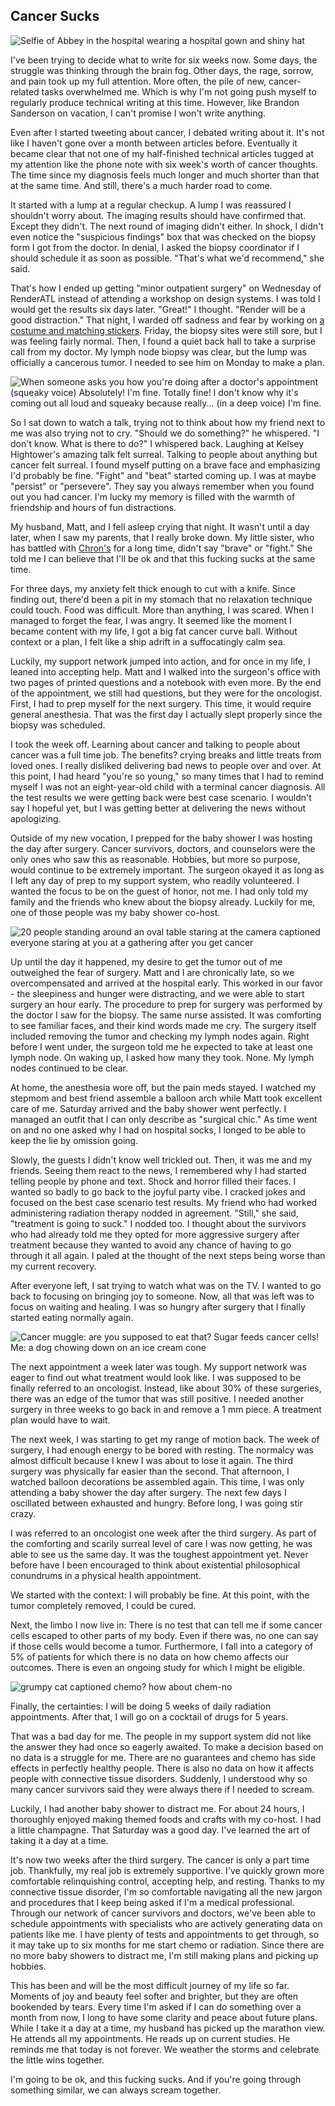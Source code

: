 ## Cancer Sucks

![Selfie of Abbey in the hospital wearing a hospital gown and shiny hat](https://images.abbeyperini.com/cancer/selfie.png)

I've been trying to decide what to write for six weeks now. Some days, the struggle was thinking through the brain fog. Other days, the rage, sorrow, and pain took up my full attention. More often, the pile of new, cancer-related tasks overwhelmed me. Which is why I'm not going push myself to regularly produce technical writing at this time. However, like Brandon Sanderson on vacation, I can't promise I won't write anything.

Even after I started tweeting about cancer, I debated writing about it. It's not like I haven't gone over a month between articles before. Eventually it became clear that not one of my half-finished technical articles tugged at my attention like the phone note with six week's worth of cancer thoughts. The time since my diagnosis feels much longer and much shorter than that at the same time. And still, there's a much harder road to come.

It started with a lump at a regular checkup. A lump I was reassured I shouldn't worry about. The imaging results should have confirmed that. Except they didn't. The next round of imaging didn't either. In shock, I didn't even notice the "suspicious findings" box that was checked on the biopsy form I got from the doctor. In denial, I asked the biopsy coordinator if I should schedule it as soon as possible. "That's what we'd recommend," she said.

That's how I ended up getting "minor outpatient surgery" on Wednesday of RenderATL instead of attending a workshop on design systems. I was told I would get the results six days later. "Great!" I thought. "Render will be a good distraction." That night, I warded off sadness and fear by working on [a costume and matching stickers](https://www.linkedin.com/posts/abbey-perini_renderatl2024-gandalf-saruman-activity-7207358426216042496-IkHU). Friday, the biopsy sites were still sore, but I was feeling fairly normal. Then, I found a quiet back hall to take a surprise call from my doctor. My lymph node biopsy was clear, but the lump was officially a cancerous tumor. I needed to see him on Monday to make a plan.

![When someone asks you how you're doing after a doctor's appointment (squeaky voice) Absolutely! I'm fine. Totally fine! I don't know why it's coming out all loud and squeaky because really... (in a deep voice) I'm fine.](https://images.abbeyperini.com/cancer/squeaky.jpg)

So I sat down to watch a talk, trying not to think about how my friend next to me was also trying not to cry. "Should we do something?" he whispered. "I don't know. What is there to do?" I whispered back. Laughing at Kelsey Hightower's amazing talk felt surreal. Talking to people about anything but cancer felt surreal. I found myself putting on a brave face and emphasizing I'd probably be fine. "Fight" and "beat" started coming up. I was at maybe "persist" or "persevere". They say you always remember when you found out you had cancer. I'm lucky my memory is filled with the warmth of friendship and hours of fun distractions.

My husband, Matt, and I fell asleep crying that night. It wasn't until a day later, when I saw my parents, that I really broke down. My little sister, who has battled with [Chron's](https://www.mayoclinic.org/diseases-conditions/crohns-disease/symptoms-causes/syc-20353304) for a long time, didn't say "brave" or "fight." She told me I can believe that I'll be ok and that this fucking sucks at the same time.

For three days, my anxiety felt thick enough to cut with a knife. Since finding out, there'd been a pit in my stomach that no relaxation technique could touch. Food was difficult. More than anything, I was scared. When I managed to forget the fear, I was angry. It seemed like the moment I became content with my life, I got a big fat cancer curve ball. Without context or a plan, I felt like a ship adrift in a suffocatingly calm sea.

Luckily, my support network jumped into action, and for once in my life, I leaned into accepting help. Matt and I walked into the surgeon's office with two pages of printed questions and a notebook with even more. By the end of the appointment, we still had questions, but they were for the oncologist. First, I had to prep myself for the next surgery. This time, it would require general anesthesia. That was the first day I actually slept properly since the biopsy was scheduled.

I took the week off. Learning about cancer and talking to people about cancer was a full time job. The benefits? crying breaks and little treats from loved ones. I really disliked delivering bad news to people over and over. At this point, I had heard "you're so young," so many times that I had to remind myself I was not an eight-year-old child with a terminal cancer diagnosis. All the test results we were getting back were best case scenario. I wouldn't say I hopeful yet, but I was getting better at delivering the news without apologizing.

Outside of my new vocation, I prepped for the baby shower I was hosting the day after surgery. Cancer survivors, doctors, and counselors were the only ones who saw this as reasonable. Hobbies, but more so purpose, would continue to be extremely important. The surgeon okayed it as long as I left any day of prep to my support system, who readily volunteered. I wanted the focus to be on the guest of honor, not me. I had only told my family and the friends who knew about the biopsy already. Luckily for me, one of those people was my baby shower co-host.

![20 people standing around an oval table staring at the camera captioned everyone staring at you at a gathering after you get cancer](https://images.abbeyperini.com/cancer/staring.jpg)

Up until the day it happened, my desire to get the tumor out of me outweighed the fear of surgery. Matt and I are chronically late, so we overcompensated and arrived at the hospital early. This worked in our favor - the sleepiness and hunger were distracting, and we were able to start surgery an hour early. The procedure to prep for surgery was performed by the doctor I saw for the biopsy. The same nurse assisted. It was comforting to see familiar faces, and their kind words made me cry. The surgery itself included removing the tumor and checking my lymph nodes again. Right before I went under, the surgeon told me he expected to take at least one lymph node. On waking up, I asked how many they took. None. My lymph nodes continued to be clear.

At home, the anesthesia wore off, but the pain meds stayed. I watched my stepmom and best friend assemble a balloon arch while Matt took excellent care of me. Saturday arrived and the baby shower went perfectly. I managed an outfit that I can only describe as "surgical chic." As time went on and no one asked why I had on hospital socks, I longed to be able to keep the lie by omission going.

Slowly, the guests I didn't know well trickled out. Then, it was me and my friends. Seeing them react to the news, I remembered why I had started telling people by phone and text. Shock and horror filled their faces. I wanted so badly to go back to the joyful party vibe. I cracked jokes and focused on the best case scenario test results. My friend who had worked administering radiation therapy nodded in agreement. "Still," she said, "treatment is going to suck." I nodded too. I thought about the survivors who had already told me they opted for more aggressive surgery after treatment because they wanted to avoid any chance of having to go through it all again. I paled at the thought of the next steps being worse than my current recovery.

After everyone left, I sat trying to watch what was on the TV. I wanted to go back to focusing on bringing joy to someone. Now, all that was left was to focus on waiting and healing. I was so hungry after surgery that I finally started eating normally again.

![Cancer muggle: are you supposed to eat that? Sugar feeds cancer cells! Me: a dog chowing down on an ice cream cone](https://images.abbeyperini.com/cancer/sugar.jpg)

The next appointment a week later was tough. My support network was eager to find out what treatment would look like. I was supposed to be finally referred to an oncologist. Instead, like about 30% of these surgeries, there was an edge of the tumor that was still positive. I needed another surgery in three weeks to go back in and remove a 1 mm piece. A treatment plan would have to wait.

The next week, I was starting to get my range of motion back. The week of surgery, I had enough energy to be bored with resting. The normalcy was almost difficult because I knew I was about to lose it again. The third surgery was physically far easier than the second. That afternoon, I watched balloon decorations be assembled again. This time, I was only attending a baby shower the day after surgery. The next few days I oscillated between exhausted and hungry. Before long, I was going stir crazy.

I was referred to an oncologist one week after the third surgery. As part of the comforting and scarily surreal level of care I was now getting, he was able to see us the same day. It was the toughest appointment yet. Never before have I been encouraged to think about existential philosophical conundrums in a physical health appointment.

We started with the context: I will probably be fine. At this point, with the tumor completely removed, I could be cured.

Next, the limbo I now live in: There is no test that can tell me if some cancer cells escaped to other parts of my body. Even if there was, no one can say if those cells would become a tumor. Furthermore, I fall into a category of 5% of patients for which there is no data on how chemo affects our outcomes. There is even an ongoing study for which I might be eligible.

![grumpy cat captioned chemo? how about chem-no](https://images.abbeyperini.com/cancer/chemo.jpeg)

Finally, the certainties: I will be doing 5 weeks of daily radiation appointments. After that, I will go on a cocktail of drugs for 5 years.

That was a bad day for me. The people in my support system did not like the answer they had once so eagerly awaited. To make a decision based on no data is a struggle for me. There are no guarantees and chemo has side effects in perfectly healthy people. There is also no data on how it affects people with connective tissue disorders. Suddenly, I understood why so many cancer survivors said they were always there if I needed to scream.

Luckily, I had another baby shower to distract me. For about 24 hours, I thoroughly enjoyed making themed foods and crafts with my co-host. I had a little champagne. That Saturday was a good day. I've learned the art of taking it a day at a time.

It's now two weeks after the third surgery. The cancer is only a part time job. Thankfully, my real job is extremely supportive. I've quickly grown more comfortable relinquishing control, accepting help, and resting. Thanks to my connective tissue disorder, I'm so comfortable navigating all the new jargon and procedures that I keep being asked if I'm a medical professional. Through our network of cancer survivors and doctors, we've been able to schedule appointments with specialists who are actively generating data on patients like me. I have plenty of tests and appointments to get through, so it may take up to six months for me start chemo or radiation. Since there are no more baby showers to distract me, I'm still making plans and picking up hobbies.

This has been and will be the most difficult journey of my life so far. Moments of joy and beauty feel softer and brighter, but they are often bookended by tears. Every time I'm asked if I can do something over a month from now, I long to have some clarity and peace about future plans. While I take it a day at a time, my husband has picked up the marathon view. He attends all my appointments. He reads up on current studies. He reminds me that today is not forever. We weather the storms and celebrate the little wins together.

I'm going to be ok, and this fucking sucks. And if you're going through something similar, we can always scream together.
